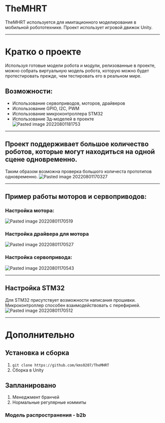 # TheMHRT
TheMHRT используется для имитационного моделирования в мобильной робототехнике. Проект использует игровой движок Unity.

<!-- куда-нибудь сюда лого-->
__________
# Кратко о проекте
Используя готовые модели робота и модули, релизованные в проекте, можно собрать виртуальную модель робота, которую можно будет протестировать прежде, чем тестировать его в реальном мире.

## Возможности:
- Использование сервоприводов, моторов, драйверов
- Использование GPIO, I2C, PWM
- Использование микроконтроллера STM32
- Использование 3д-моделей в проекте
![Pasted image 20220801181753](https://user-images.githubusercontent.com/38568309/182213480-f4eb57dd-babb-4224-81f2-ab8b121a3845.png)
__________
## Проект поддерживает большое количество роботов, которые могут находиться на одной сцене одновременно.
Таким образом возможна проверка большого количеста прототипов одновременно.
![Pasted image 20220801170327](https://user-images.githubusercontent.com/38568309/182213517-3b6cf9f2-0112-4389-8756-ea6f70db1a6f.png)

_____
## Пример работы моторов и сервоприводов:
### Настройка мотора:
![Pasted image 20220801170519](https://user-images.githubusercontent.com/38568309/182213563-7a36ee9b-d76c-4677-b3a4-57a863d1204c.png)

### Настройка драйвера для мотора
![Pasted image 20220801170527](https://user-images.githubusercontent.com/38568309/182213581-8d10cf85-e1f6-4e61-aa6a-d3716c30fa66.png)
### Настройка сервопривода:
![Pasted image 20220801170543](https://user-images.githubusercontent.com/38568309/182213605-65552723-1f74-4a96-9283-7b15dc9dc889.png)
_______
## Настройка STM32
Для STM32 присутствует возможности написания прошивки. Микроконтроллер способен взаимодействовать с перефирией.
![Pasted image 20220801170512](https://user-images.githubusercontent.com/38568309/182213641-fcf9cd6d-ec37-4363-8772-29894d1fc190.png)
___
# Дополнительно
## Установка и сборка
1. ```git clone https://github.com/kms0207/TheMHRT```
2. Сборка в Unity
## Запланировано
1. Менеджмент бранчей
2. Нормальные регулярные коммиты
### Модель распространения - b2b


